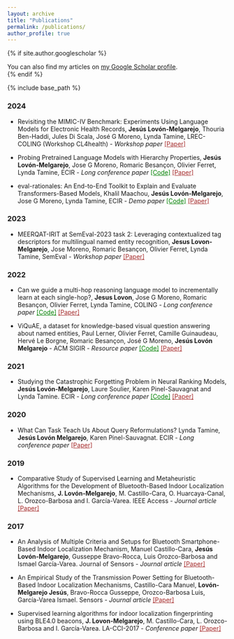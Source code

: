 ```yaml
---
layout: archive
title: "Publications"
permalink: /publications/
author_profile: true
---
```


{% if site.author.googlescholar %}
  <div class="wordwrap">You can also find my articles on <a href="{{site.author.googlescholar}}">my Google Scholar profile</a>.</div>
{% endif %}

{% include base_path %}

<!-- {% for post in site.publications reversed %}
  {% include archive-single.html %}
{% endfor %}
 -->


### 2024
- Revisiting the MIMIC-IV Benchmark: Experiments Using Language Models for Electronic Health Records, **Jesús Lovón-Melgarejo**, Thouria Ben-Haddi, Jules Di Scala, José G Moreno, Lynda Tamine, LREC-COLING (Workshop CL4health) - *Workshop paper* <a href="https://aclanthology.org/2024.cl4health-1.23.pdf" style="color:brown">[Paper]</a>

- Probing Pretrained Language Models with Hierarchy Properties, **Jesús Lovón-Melgarejo**, Jose G Moreno, Romaric Besançon, Olivier Ferret, Lynda Tamine, ECIR - *Long conference paper* 
<a href="https://github.com/jeslev/hierarchy_properties_plms" style="color:green">[Code]</a> <a href="https://link.springer.com/chapter/10.1007/978-3-031-56060-6_9" style="color:brown">[Paper]</a>

- eval-rationales: An End-to-End Toolkit to Explain and Evaluate Transformers-Based Models, Khalil Maachou, **Jesús Lovón-Melgarejo**, Jose G Moreno, Lynda Tamine, ECIR - *Demo paper* 
<a href="https://github.com/khalilmaachou/eval-rationales" style="color:green">[Code]</a> <a href="https://link.springer.com/chapter/10.1007/978-3-031-56069-9_20" style="color:brown">[Paper]</a>



### 2023


- MEERQAT-IRIT at SemEval-2023 task 2: Leveraging contextualized tag descriptors for multilingual named entity recognition, **Jesus Lovon-Melgarejo**, Jose Moreno, Romaric Besançon, Olivier Ferret, Lynda Tamine, SemEval - *Workshop paper* <a href="https://hal.science/hal-04350288/file/2023.semeval-1.121.pdf" style="color:brown">[Paper]</a>



### 2022

- Can we guide a multi-hop reasoning language model to incrementally learn at each single-hop?, **Jesus Lovon**, Jose G Moreno, Romaric Besançon, Olivier Ferret, Lynda Tamine, COLING - *Long conference paper* <a href="https://github.com/jeslev/incremental_reasoning" style="color:green">[Code]</a>  <a href="https://hal.science/hal-03885173/document" style="color:brown">[Paper]</a>

- ViQuAE, a dataset for knowledge-based visual question answering about named entities, Paul Lerner, Olivier Ferret, Camille Guinaudeau, Hervé Le Borgne, Romaric Besançon, José G Moreno, **Jesús Lovón Melgarejo** - ACM SIGIR - *Resource paper* <a href="https://github.com/PaulLerner/ViQuAE" style="color:green">[Code]</a>  <a href="https://universite-paris-saclay.hal.science/hal-03650618/document" style="color:brown">[Paper]</a>


### 2021
- Studying the Catastrophic Forgetting Problem in Neural Ranking Models, **Jesús Lovón-Melgarejo**, Laure Soulier, Karen Pinel-Sauvagnat and Lynda Tamine. ECIR - *Long conference paper*
  <a href="https://t.co/pRzOB2yH5h?amp=1" style="color:green">[Code]</a>  <a href="https://link.springer.com/chapter/10.1007/978-3-030-72113-8_25" style="color:brown">[Paper]</a>

### 2020
- What Can Task Teach Us About Query Reformulations? Lynda Tamine, **Jesús Lovón Melgarejo**, Karen Pinel-Sauvagnat. ECIR - *Long conference paper* <a href="https://link.springer.com/content/pdf/10.1007%2F978-3-030-45439-5_42.pdf" style="color:brown">[Paper]</a>

### 2019
- Comparative Study of Supervised Learning and Metaheuristic Algorithms for the Development of Bluetooth-Based Indoor Localization Mechanisms, **J. Lovón-Melgarejo**, M. Castillo-Cara, O. Huarcaya-Canal, L. Orozco-Barbosa and I. García-Varea. IEEE Access - *Journal article*  <a href="https://ieeexplore.ieee.org/stamp/stamp.jsp?tp=&arnumber=8642816" style="color:brown">[Paper]</a>

### 2017
- An Analysis of Multiple Criteria and Setups for Bluetooth Smartphone-Based Indoor Localization Mechanism, Manuel Castillo-Cara, **Jesús Lovón-Melgarejo**, Gusseppe Bravo-Rocca, Luis Orozco-Barbosa and Ismael García-Varea. Journal of Sensors - *Journal article*  <a href="https://downloads.hindawi.com/journals/js/2017/1928578.pdf" style="color:brown">[Paper]</a>

- An Empirical Study of the Transmission Power Setting for Bluetooth-Based Indoor Localization Mechanisms, Castillo-Cara Manuel, **Lovón-Melgarejo Jesús**, Bravo-Rocca Gusseppe, Orozco-Barbosa Luis, García-Varea Ismael. Sensors - *Journal article* <a href="https://www.mdpi.com/1424-8220/17/6/1318/pdf" style="color:brown">[Paper]</a>


- Supervised learning algorithms for indoor localization fingerprinting using BLE4.0 beacons, **J. Lovon-Melgarejo**, M. Castillo-Cara, L. Orozco-Barbosa and I. García-Varea. LA-CCI-2017 -  *Conference paper* <a href="https://www.researchgate.net/profile/Manuel_Castillo-Cara/publication/323056973_Supervised_learning_algorithms_for_indoor_localization_fingerprinting_using_BLE40_beacons/links/5a84dd7b0f7e9b2c3f5028c2/Supervised-learning-algorithms-for-indoor-localization-fingerprinting-using-BLE40-beacons.pdf" style="color:brown">[Paper]</a>